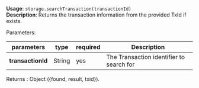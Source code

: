 **Usage**: `storage.searchTransaction(transactionId)`    
**Description**: Returns the transaction information from the provided TxId if exists.   

Parameters: 

| parameters             | type              | required       | Description                                               |  
|------------------------|-------------------|----------------| ----------------------------------------------------------|
| **transactionId**      | String            | yes            | The Transaction identifier to search for                   |

Returns : Object ({found, result, txid}).
